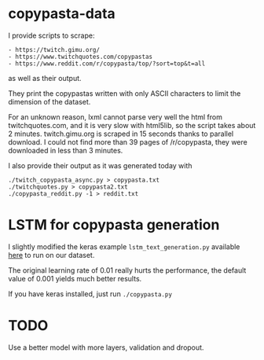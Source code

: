 # copypasta-data

I provide scripts to scrape:

    - https://twitch.gimu.org/
    - https://www.twitchquotes.com/copypastas
    - https://www.reddit.com/r/copypasta/top/?sort=top&t=all

as well as their output.

They print the copypastas written with only ASCII characters to limit
the dimension of the dataset.

For an unknown reason, lxml cannot parse very well the html from twitchquotes.com,
and it is very slow with html5lib, so the script takes about 2 minutes.
twitch.gimu.org is scraped in 15 seconds thanks to parallel download.
I could not find more than 39 pages of /r/copypasta, they were downloaded in less than 3 minutes.

I also provide their output as it was generated today with

    ./twitch_copypasta_async.py > copypasta.txt
    ./twitchquotes.py > copypasta2.txt
    ./copypasta_reddit.py -1 > reddit.txt

# LSTM for copypasta generation

I slightly modified the keras example `lstm_text_generation.py`
available [here](https://github.com/keras-team/keras/blob/master/examples/lstm_text_generation.py)
to run on our dataset.

The original learning rate of 0.01 really hurts the performance, the default value
of 0.001 yields much better results.

If you have keras installed, just run `./copypasta.py`

# TODO

Use a better model with more layers, validation and dropout.
